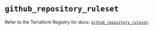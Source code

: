 # `github_repository_ruleset`

Refer to the Terraform Registry for docs: [`github_repository_ruleset`](https://registry.terraform.io/providers/integrations/github/6.4.0/docs/resources/repository_ruleset).
